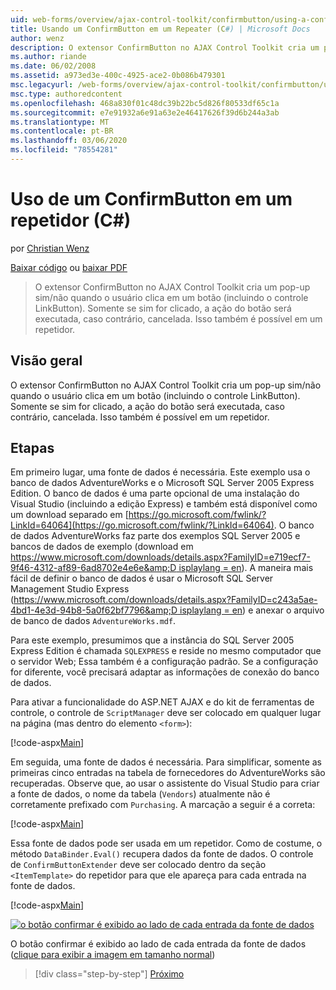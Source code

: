 ```yaml
---
uid: web-forms/overview/ajax-control-toolkit/confirmbutton/using-a-confirmbutton-in-a-repeater-cs
title: Usando um ConfirmButton em um Repeater (C#) | Microsoft Docs
author: wenz
description: O extensor ConfirmButton no AJAX Control Toolkit cria um pop-up sim/não quando o usuário clica em um botão (incluindo o controle LinkButton). Somente se sim for...
ms.author: riande
ms.date: 06/02/2008
ms.assetid: a973ed3e-400c-4925-ace2-0b086b479301
msc.legacyurl: /web-forms/overview/ajax-control-toolkit/confirmbutton/using-a-confirmbutton-in-a-repeater-cs
msc.type: authoredcontent
ms.openlocfilehash: 468a830f01c48dc39b22bc5d826f80533df65c1a
ms.sourcegitcommit: e7e91932a6e91a63e2e46417626f39d6b244a3ab
ms.translationtype: MT
ms.contentlocale: pt-BR
ms.lasthandoff: 03/06/2020
ms.locfileid: "78554281"
---
```

# <a name="using-a-confirmbutton-in-a-repeater-c"></a>Uso de um ConfirmButton em um repetidor (C#)

por [Christian Wenz](https://github.com/wenz)

[Baixar código](https://download.microsoft.com/download/8/6/d/86dea6c6-bb92-4fa6-aa14-f8c0f82100f5/ConfirmButton1.cs.zip) ou [baixar PDF](https://download.microsoft.com/download/b/6/a/b6ae89ee-df69-4c87-9bfb-ad1eb2b23373/confirmbutton1CS.pdf)

> O extensor ConfirmButton no AJAX Control Toolkit cria um pop-up sim/não quando o usuário clica em um botão (incluindo o controle LinkButton). Somente se sim for clicado, a ação do botão será executada, caso contrário, cancelada. Isso também é possível em um repetidor.

## <a name="overview"></a>Visão geral

O extensor ConfirmButton no AJAX Control Toolkit cria um pop-up sim/não quando o usuário clica em um botão (incluindo o controle LinkButton). Somente se sim for clicado, a ação do botão será executada, caso contrário, cancelada. Isso também é possível em um repetidor.

## <a name="steps"></a>Etapas

Em primeiro lugar, uma fonte de dados é necessária. Este exemplo usa o banco de dados AdventureWorks e o Microsoft SQL Server 2005 Express Edition. O banco de dados é uma parte opcional de uma instalação do Visual Studio (incluindo a edição Express) e também está disponível como um download separado em [https://go.microsoft.com/fwlink/?LinkId=64064](https://go.microsoft.com/fwlink/?LinkId=64064). O banco de dados AdventureWorks faz parte dos exemplos SQL Server 2005 e bancos de dados de exemplo (download em [https://www.microsoft.com/downloads/details.aspx?FamilyID=e719ecf7-9f46-4312-af89-6ad8702e4e6e&amp;D isplaylang = en](https://www.microsoft.com/downloads/details.aspx?FamilyID=e719ecf7-9f46-4312-af89-6ad8702e4e6e&amp;DisplayLang=en)). A maneira mais fácil de definir o banco de dados é usar o Microsoft SQL Server Management Studio Express ([https://www.microsoft.com/downloads/details.aspx?FamilyID=c243a5ae-4bd1-4e3d-94b8-5a0f62bf7796&amp;D isplaylang = en](https://www.microsoft.com/downloads/details.aspx?FamilyID=c243a5ae-4bd1-4e3d-94b8-5a0f62bf7796&amp;DisplayLang=en)) e anexar o arquivo de banco de dados `AdventureWorks.mdf`.

Para este exemplo, presumimos que a instância do SQL Server 2005 Express Edition é chamada `SQLEXPRESS` e reside no mesmo computador que o servidor Web; Essa também é a configuração padrão. Se a configuração for diferente, você precisará adaptar as informações de conexão do banco de dados.

Para ativar a funcionalidade do ASP.NET AJAX e do kit de ferramentas de controle, o controle de `ScriptManager` deve ser colocado em qualquer lugar na página (mas dentro do elemento `<form>`):

[!code-aspx[Main](using-a-confirmbutton-in-a-repeater-cs/samples/sample1.aspx)]

Em seguida, uma fonte de dados é necessária. Para simplificar, somente as primeiras cinco entradas na tabela de fornecedores do AdventureWorks são recuperadas. Observe que, ao usar o assistente do Visual Studio para criar a fonte de dados, o nome da tabela (`Vendors`) atualmente não é corretamente prefixado com `Purchasing`. A marcação a seguir é a correta:

[!code-aspx[Main](using-a-confirmbutton-in-a-repeater-cs/samples/sample2.aspx)]

Essa fonte de dados pode ser usada em um repetidor. Como de costume, o método `DataBinder.Eval()` recupera dados da fonte de dados. O controle de `ConfirmButtonExtender` deve ser colocado dentro da seção `<ItemTemplate>` do repetidor para que ele apareça para cada entrada na fonte de dados.

[!code-aspx[Main](using-a-confirmbutton-in-a-repeater-cs/samples/sample3.aspx)]

[![o botão confirmar é exibido ao lado de cada entrada da fonte de dados](using-a-confirmbutton-in-a-repeater-cs/_static/image2.png)](using-a-confirmbutton-in-a-repeater-cs/_static/image1.png)

O botão confirmar é exibido ao lado de cada entrada da fonte de dados ([clique para exibir a imagem em tamanho normal](using-a-confirmbutton-in-a-repeater-cs/_static/image3.png))

> [!div class="step-by-step"]
> [Próximo](using-a-confirmbutton-in-a-repeater-vb.md)
